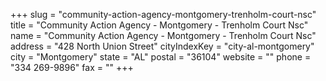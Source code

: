 +++
slug = "community-action-agency-montgomery-trenholm-court-nsc"
title = "Community Action Agency - Montgomery - Trenholm Court Nsc"
name = "Community Action Agency - Montgomery - Trenholm Court Nsc"
address = "428 North Union Street"
cityIndexKey = "city-al-montgomery"
city = "Montgomery"
state = "AL"
postal = "36104"
website = ""
phone = "334 269-9896"
fax = ""
+++
